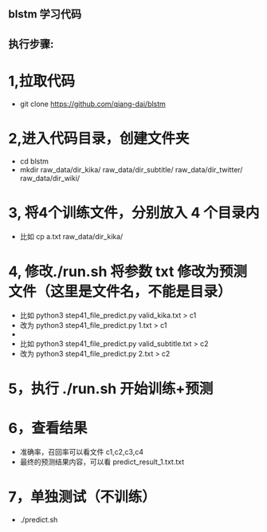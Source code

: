 ## blstm 学习代码

## 执行步骤:
# 1,拉取代码
- git clone https://github.com/qiang-dai/blstm

# 2,进入代码目录，创建文件夹
- cd blstm
- mkdir raw_data/dir_kika/  raw_data/dir_subtitle/  raw_data/dir_twitter/  raw_data/dir_wiki/

# 3, 将4个训练文件，分别放入 4 个目录内
- 比如 cp a.txt raw_data/dir_kika/ 

# 4, 修改./run.sh 将参数 txt 修改为预测文件（这里是文件名，不能是目录）
- 比如 python3 step41_file_predict.py valid_kika.txt > c1
- 改为 python3 step41_file_predict.py 1.txt > c1
- 
- 比如 python3 step41_file_predict.py valid_subtitle.txt > c2
- 改为 python3 step41_file_predict.py 2.txt > c2

# 5，执行 ./run.sh 开始训练+预测

# 6，查看结果
- 准确率，召回率可以看文件 c1,c2,c3,c4
- 最终的预测结果内容，可以看 predict_result_1.txt.txt

# 7，单独测试（不训练）
- ./predict.sh
